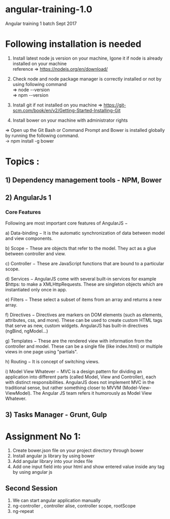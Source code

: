 # angular-training-1.0
Angular training 1 batch Sept 2017
# Following installation is needed 
1) Install latest node js version on your machine, Igone it if node is already installed on your machine <br/>
reference => https://nodejs.org/en/download/

2) Check node and node package manager is correctly installed or not by using following command <br/>
=> node --version<br/>
=> npm --version

3) Install git if not installed on you machine
=> https://git-scm.com/book/en/v2/Getting-Started-Installing-Git 

4) Install bower on your machine with administrator rights

 => Open up the Git Bash or Command Prompt and Bower is installed globally by running the following command.<br/>
   -> npm install -g bower

# Topics :

## 1) Dependency management tools - NPM, Bower <br/>
## 2) AngularJs 1 <br/>
 ### Core Features
 Following are most important core features of AngularJS −

  a) Data-binding − It is the automatic synchronization of data between model and view components.

  b) Scope − These are objects that refer to the model. They act as a glue between controller and view.

  c) Controller − These are JavaScript functions that are bound to a particular scope.

  d) Services − AngularJS come with several built-in services for example $https: to make a XMLHttpRequests. These are singleton objects    which are instantiated only once in app.

  e) Filters − These select a subset of items from an array and returns a new array.

  f) Directives − Directives are markers on DOM elements (such as elements, attributes, css, and more). These can be used to create     custom HTML tags that serve as new, custom widgets. AngularJS has built-in directives (ngBind, ngModel...)

  g) Templates − These are the rendered view with information from the controller and model. These can be a single file (like index.html)    or multiple views in one page using "partials".

   h) Routing − It is concept of switching views.

   i) Model View Whatever − MVC is a design pattern for dividing an application into different parts (called Model, View and Controller),     each with distinct responsibilities. AngularJS does not implement MVC in the traditional sense, but rather something closer to MVVM     (Model-View-ViewModel). The Angular JS team refers it humorously as Model View Whatever.

## 3) Tasks Manager - Grunt, Gulp


# Assignment No 1: 

1) Create bower.json file on your project directory through bower
2) Install angular js library by using bower
3) Add angular library into your index file
4) Add one input field into your html and show entered value inside any tag by using angular js


## Second Session 

1) We can start angular application manually
2) ng-controller , controller alise, controller scope, rootScope
3) ng-repeat 